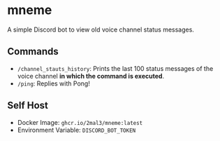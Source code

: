 # mneme

A simple Discord bot to view old voice channel status messages.

## Commands

- `/channel_stauts_history`: Prints the last 100 status messages of the voice channel **in which the command is executed**.
- `/ping`: Replies with Pong!

## Self Host

- Docker Image: `ghcr.io/2mal3/mneme:latest`
- Environment Variable: `DISCORD_BOT_TOKEN`

